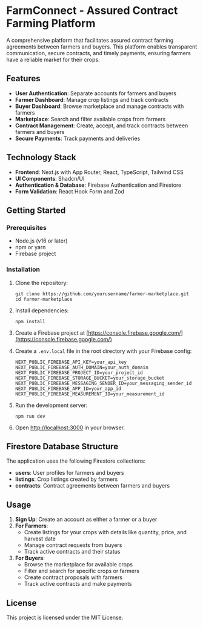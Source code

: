 # FarmConnect - Assured Contract Farming Platform

A comprehensive platform that facilitates assured contract farming agreements between farmers and buyers. This platform enables transparent communication, secure contracts, and timely payments, ensuring farmers have a reliable market for their crops.

## Features

- **User Authentication**: Separate accounts for farmers and buyers
- **Farmer Dashboard**: Manage crop listings and track contracts
- **Buyer Dashboard**: Browse marketplace and manage contracts with farmers
- **Marketplace**: Search and filter available crops from farmers
- **Contract Management**: Create, accept, and track contracts between farmers and buyers
- **Secure Payments**: Track payments and deliveries

## Technology Stack

- **Frontend**: Next.js with App Router, React, TypeScript, Tailwind CSS
- **UI Components**: Shadcn/UI
- **Authentication & Database**: Firebase Authentication and Firestore
- **Form Validation**: React Hook Form and Zod

## Getting Started

### Prerequisites

- Node.js (v16 or later)
- npm or yarn
- Firebase project

### Installation

1. Clone the repository:
   ```
   git clone https://github.com/yourusername/farmer-marketplace.git
   cd farmer-marketplace
   ```

2. Install dependencies:
   ```
   npm install
   ```

3. Create a Firebase project at [https://console.firebase.google.com/](https://console.firebase.google.com/)

4. Create a `.env.local` file in the root directory with your Firebase config:
   ```
   NEXT_PUBLIC_FIREBASE_API_KEY=your_api_key
   NEXT_PUBLIC_FIREBASE_AUTH_DOMAIN=your_auth_domain
   NEXT_PUBLIC_FIREBASE_PROJECT_ID=your_project_id
   NEXT_PUBLIC_FIREBASE_STORAGE_BUCKET=your_storage_bucket
   NEXT_PUBLIC_FIREBASE_MESSAGING_SENDER_ID=your_messaging_sender_id
   NEXT_PUBLIC_FIREBASE_APP_ID=your_app_id
   NEXT_PUBLIC_FIREBASE_MEASUREMENT_ID=your_measurement_id
   ```

5. Run the development server:
   ```
   npm run dev
   ```

6. Open [http://localhost:3000](http://localhost:3000) in your browser.

## Firestore Database Structure

The application uses the following Firestore collections:

- **users**: User profiles for farmers and buyers
- **listings**: Crop listings created by farmers
- **contracts**: Contract agreements between farmers and buyers

## Usage

1. **Sign Up**: Create an account as either a farmer or a buyer
2. **For Farmers**:
   - Create listings for your crops with details like quantity, price, and harvest date
   - Manage contract requests from buyers
   - Track active contracts and their status
3. **For Buyers**:
   - Browse the marketplace for available crops
   - Filter and search for specific crops or farmers
   - Create contract proposals with farmers
   - Track active contracts and make payments

## License

This project is licensed under the MIT License.
